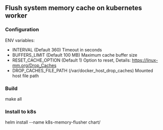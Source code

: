 ## Flush system memory cache on kubernetes worker

### Configuration

ENV variables:

- INTERVAL (Default 360) Timeout in seconds
- BUFFERS_LIMIT (Default 100 MB) Maximum cache buffer size
- RESET_CACHE_OPTION (Default 1) Option to reset, Details: https://linux-mm.org/Drop_Caches
- DROP_CACHES_FILE_PATH (/var/docker_host_drop_caches) Mounted host file path

### Build

make all

### Install to k8s

helm install --name k8s-memory-flusher chart/
